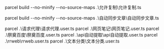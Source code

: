 parcel build --no-minify --no-source-maps .\允许复制\允许复制.ts


parcel build --no-minify --no-source-maps .\自动同步文章\自动同步文章.ts


parcel  .\请求代理\请求代理.user.ts
parcel  .\网页笔记\网页笔记.user.ts
parcel  .\祭奠百度\祭奠百度.user.ts
parcel  .\api自动提取\api自动提取.user.ts
parcel  .\rrweb\rrweb.user.ts
parcel  .\文本分类\文本分类.user.ts
